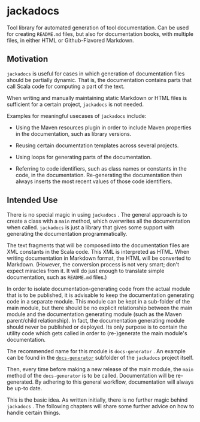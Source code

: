 # jackadocs
Tool library for automated generation of tool documentation\. Can be used for creating `README.md` files\, but also for documentation books\, with multiple files\, in either HTML or Github\-Flavored Markdown\.

## Motivation
 `jackadocs` is useful for cases in which generation of documentation files should be partially dynamic\. That is\, the documentation contains parts that call Scala code for computing a part of the text\.

When writing and manually maintaining static Markdown or HTML files is sufficient for a certain project\, `jackadocs` is not needed\.

Examples for meaningful usecases of `jackadocs` include\:

* Using the Maven resources plugin in order to include Maven properties in the documentation\, such as library versions\.

* Reusing certain documentation templates across several projects\.

* Using loops for generating parts of the documentation\.

* Referring to code identifiers\, such as class names or constants in the code\, in the documentation\. Re\-generating the documentation then always inserts the most recent values of those code identifiers\.

## Intended Use
There is no special magic in using `jackadocs` \. The general approach is to create a class with a `main` method\, which overwrites all the documentation when called\. `jackadocs` is just a library that gives some support with generating the documentation programmatically\.

The text fragments that will be composed into the documentation files are XML constants in the Scala code\. This XML is interpreted as HTML\. When writing documentation in Markdown format\, the HTML will be converted to Markdown\. \(However\, the conversion process is not very smart\; don\'t expect miracles from it\. It will do just enough to translate simple documentation\, such as `README.md` files\.\)

In order to isolate documentation\-generating code from the actual module that is to be published\, it is advisable to keep the documentation generating code in a separate module\. This module can be kept in a sub\-folder of the main module\, but there should be no explicit relationship between the main module and the documentation generating module \(such as the Maven parent\/child relationship\)\. In fact\, the documentation generating module should never be published or deployed\. Its only purpose is to contain the utility code which gets called in order to \(re\-\)generate the main module\'s documentation\.

The recommended name for this module is `docs-generator` \. An example can be found in the [`docs-generator`](https\:\/\/github\.com\/jackadull\/jackadocs\/tree\/master\/docs\-generator) subfolder of the `jackadocs` project itself\.

Then\, every time before making a new release of the main module\, the `main` method of the `docs-generator` is to be called\. Documentation will be re\-generated\. By adhering to this general workflow\, documentation will always be up\-to date\.

This is the basic idea\. As written initially\, there is no further magic behind `jackadocs` \. The following chapters will share some further advice on how to handle certain things\.

